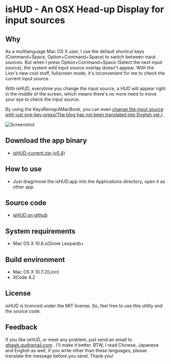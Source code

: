 # isHUD - An OSX Head-up Display for input sources

## Why
As a multilanguage Mac OS X user, I use the default shortcut keys (Command+Space, Option+Command+Space) to switch between input sources. But when I press Option+Command+Space (Select the next input source), the system wild input source overlay doesn't appear. With the Lion's new cool stuff, fullscreen mode, it's inconvenient for me to check the current input source.

With isHUD, everytime you change the input source, a HUD will appear right in the middle of the screen, which means there's no more need to move your eye to check the input source.

By using the KeysRemap4MacBook, you can even [change the input source with just one-key-press(The blog has not been translated into English yet.)](http://www.think-in-g.net/ghawk/blog/2011/11/os-x-mappging-a-single-key-to-select-input-source/).

![Screenshot](http://www.think-in-g.net/ghawk/blog/wp-content/uploads/2011/11/isHUD-screenshot-eng.jpg)

## Download the app binary
- [isHUD-current.zip (v0.4)](http://www.think-in-g.net/share/isHUD/isHUD-current.zip)

## How to use
- Just drag/move the isHUD.app into the Applications directory, open it as other app.

## Source code
- [isHUD on github](https://github.com/ghawkgu/isHUD)

## System requirements
- Mac OS X 10.6.x(Snow Leopard)+

## Build environment
- Mac OS X 10.7.2(Lion)
- XCode 4.2

## License
isHUD is licenced under the MIT license. So, feel free to use this utility and the source code.

## Feedback
If you like isHUD, or meet any problem, just send an email to ghawk.gu@gmail.com .  I'll make it better. BTW, I read Chinese, Japanese and English as well, if you write other than these languages, please translate the message before you send. Thank you!


